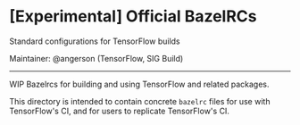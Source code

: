 # [Experimental] Official BazelRCs

Standard configurations for TensorFlow builds

Maintainer: @angerson (TensorFlow, SIG Build)

* * *

WIP Bazelrcs for building and using TensorFlow and related packages.

This directory is intended to contain concrete `bazelrc` files for use with
TensorFlow's CI, and for users to replicate TensorFlow's CI.
